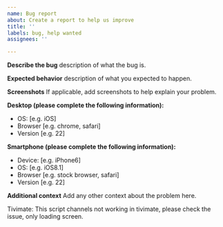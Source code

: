 ```yaml
---
name: Bug report
about: Create a report to help us improve
title: ''
labels: bug, help wanted
assignees: ''

---
```


**Describe the bug**
description of what the bug is.

**Expected behavior**
description of what you expected to happen.

**Screenshots**
If applicable, add screenshots to help explain your problem.

**Desktop (please complete the following information):**
 - OS: [e.g. iOS]
 - Browser [e.g. chrome, safari]
 - Version [e.g. 22]

**Smartphone (please complete the following information):**
 - Device: [e.g. iPhone6]
 - OS: [e.g. iOS8.1]
 - Browser [e.g. stock browser, safari]
 - Version [e.g. 22]

**Additional context**
Add any other context about the problem here.

Tivimate:
This script channels not working in tivimate, please check the issue, only loading screen.

